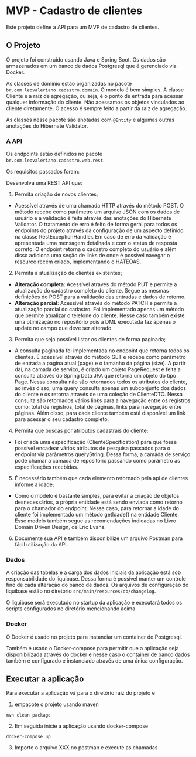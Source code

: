 # MVP - Cadastro de clientes

Este projeto define a API para um MVP de cadastro de clientes.

## O Projeto
O projeto foi construído usando Java e Spring Boot. Os dados são armazenados em um banco de dados Postgresql que é gerenciado via Docker.

As classes de domínio estão organizadas no pacote `br.com.leovaleriano.cadastro.domain`. O modelo é bem simples. A classe Cliente é a raiz de agregação, ou seja, é o ponto de entrada para acessar qualquer informação do cliente. Não acessamos os objetos vinculados ao cliente diretamente. O acesso é sempre feito a partir da raiz de agregação.

As classes nesse pacote são anotadas com `@Entity` e algumas outras anotações do Hibernate Validator.

### A API
Os endpoints estão definidos no pacote `br.com.leovaleriano.cadastro.web.rest`.

Os requisitos passados foram:


Desenvolva uma REST API que:

1. Permita criação de novos clientes;
- Acessível através de uma chamada HTTP através do método POST. O método recebe como parâmetro um arquivo JSON com os dados de usuário e a validação é feita através das anotações do Hibernate Validator. O tratamento de erro é feito de forma geral para todos os endpoints do projeto através da configuração de um aspecto definido na classe RestExceptionHandler. Em caso de erro da validação é apresentada uma mensagem detalhada e com o status de resposta correto. 
O endpoint retorna o cadastro completo do usuário e além disso adiciona uma seção de links de onde é possível navegar  o resource recém criado, implementando o HATEOAS.
    
2. Permita a atualização de clientes existentes;
- **Alteração completa**: Acessível através do método PUT e permite a atualização do cadastro completo do cliente. Segue as mesmas definições do POST para a validação das entradas e dados de retorno.
- **Alteração parcial**: Acessível através do método PATCH e permite a atualização parcial do cadastro. Foi implementado apenas um método que permite atualizar o telefone do cliente. Nesse caso também existe uma otimização no repositório pois a DML executada faz apenas o update no campo que deve ser alterado. 

3. Permita que seja possível listar os clientes de forma paginada;
-  A consulta paginada foi implementada no endpoint que retorna todos os clientes. É acessível através do metodo GET e recebe como parâmetro de entrada a pagina atual (page) e o tamanho da página (size). A partir daí, na camada de serviço, é criado um objeto PageRequest e feita a consulta através do Spring Data JPA que retorna um objeto do tipo Page. Nessa consulta não são retornados todos os atributos do cliente, ao invés disso, uma query consulta apenas um subconjunto dos dados do cliente e os retorna através de uma coleção de ClienteDTO. Nessa consulta são retornados vários links para a navegação entre os registros como: total de registros, total de páginas, links para navegação entre páginas. Além disso, para cada cliente também está disponível um link para acessar o seu cadastro completo. 

4. Permita que buscas por atributos cadastrais do cliente;
- Foi criada uma especificação (ClienteSpecification) para que fosse possível encadear vários atributos de pesquisa passados para o endpoint via parâmetros queryString. Dessa forma, a camada de serviço pode chamar a camada de repositório passando como parâmetro as especificações recebidas.  

5. É necessário também que cada elemento retornado pela api de clientes informe a idade;
- Como o modelo é bastante simples, para evitar a criação de objetos desnecessários, a própria entidade está sendo enviada como retorno para o chamador do endpoint. Nesse caso, para retornar a idade do cliente foi implementado um método getIdade() na entidade Cliente. Esse modelo também segue as recomendações indicadas no Livro Domain Driven Design, de Eric Evans.

6. Documente sua API e também disponibilize um arquivo Postman para fácil utilização da API.


### Dados
A criação das tabelas e a carga dos dados iniciais da aplicação está sob responsabilidade do liquibase. Dessa forma é possível manter um controle fino de cada alteração do banco de dados. Os arquivos de configuração do liquibase estão no diretório `src/main/resources/db/changelog`. 

O liquibase será executado no startup da aplicação e executará todos os scripts configurados no diretório mencionando acima.

### Docker

O Docker é usado no projeto para instanciar um container do Postgresql.

Também é usado o Docker-compose para permitir que a aplicação seja disponibilizada através do docker e nesse caso o container de banco dados também é configurado e instanciado através de uma única configuração.

## Executar a aplicação
Para executar a aplicação vá para o diretório raiz do projeto e
1. empacote o projeto usando maven
```
mvn clean package
```
2. Em seguida inicie a aplicação usando docker-compose
```
docker-compose up
```
3. Importe o arquivo XXX no postman e execute as chamadas 
